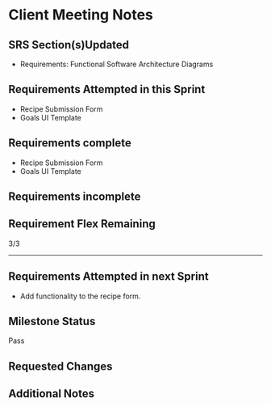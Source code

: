 # Client Meeting Notes

## SRS Section(s)Updated

- Requirements: Functional Software Architecture Diagrams

## Requirements Attempted in this Sprint

- Recipe Submission Form
- Goals UI Template

## Requirements complete

- Recipe Submission Form
- Goals UI Template

## Requirements incomplete


## Requirement Flex Remaining

3/3

---

## Requirements Attempted in next Sprint

- Add functionality to the recipe form.

## Milestone Status

Pass

## Requested Changes


## Additional Notes
